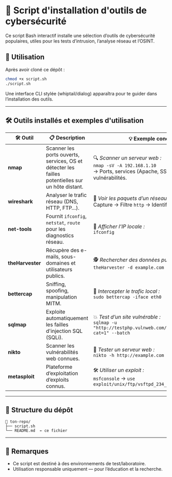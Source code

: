 
# 🔐 Script d'installation d'outils de cybersécurité

Ce script Bash interactif installe une sélection d’outils de cybersécurité populaires, utiles pour les tests d’intrusion, l’analyse réseau et l’OSINT.

## 🚀 Utilisation

Après avoir cloné ce dépôt :

```bash
chmod +x script.sh
./script.sh
```

Une interface CLI stylée (whiptail/dialog) apparaîtra pour te guider dans l’installation des outils.

---

## 🛠️ Outils installés et exemples d'utilisation

| 🛠️ Outil | 📋 Description | 💡 Exemple concret |
|---------|----------------|-------------------|
| **nmap** | Scanner les ports ouverts, services, OS et détecter les failles potentielles sur un hôte distant. | 🔍 *Scanner un serveur web :*<br>`nmap -sV -A 192.168.1.10`<br>→ Ports, services (Apache, SSH...), version, vulnérabilités. |
| **wireshark** | Analyser le trafic réseau (DNS, HTTP, FTP…). | 🔐 *Voir les paquets d’un réseau non chiffré :*<br>Capture → Filtre `http` → Identifiants détectables. |
| **net-tools** | Fournit `ifconfig`, `netstat`, `route` pour les diagnostics réseau. | 🧭 *Afficher l’IP locale :*<br>`ifconfig` |
| **theHarvester** | Récupère des e-mails, sous-domaines et utilisateurs publics. | 🕵️ *Rechercher des données publiques :*<br>`theHarvester -d example.com -b google` |
| **bettercap** | Sniffing, spoofing, manipulation MITM. | 🧠 *Intercepter le trafic local :*<br>`sudo bettercap -iface eth0` |
| **sqlmap** | Exploite automatiquement les failles d'injection SQL (SQLi). | 💥 *Test d’un site vulnérable :*<br>`sqlmap -u "http://testphp.vulnweb.com/listproducts.php?cat=1" --batch` |
| **nikto** | Scanner les vulnérabilités web connues. | 🔎 *Tester un serveur web :*<br>`nikto -h http://example.com` |
| **metasploit** | Plateforme d’exploitation d’exploits connus. | 🛠️ *Utiliser un exploit :*<br>`msfconsole` → `use exploit/unix/ftp/vsftpd_234_backdoor` |

---

## 📁 Structure du dépôt

```
📂 ton-repo/
├── script.sh
└── README.md  ← ce fichier
```

---

## 📌 Remarques

- Ce script est destiné à des environnements de test/laboratoire.
- Utilisation responsable uniquement — pour l’éducation et la recherche.

